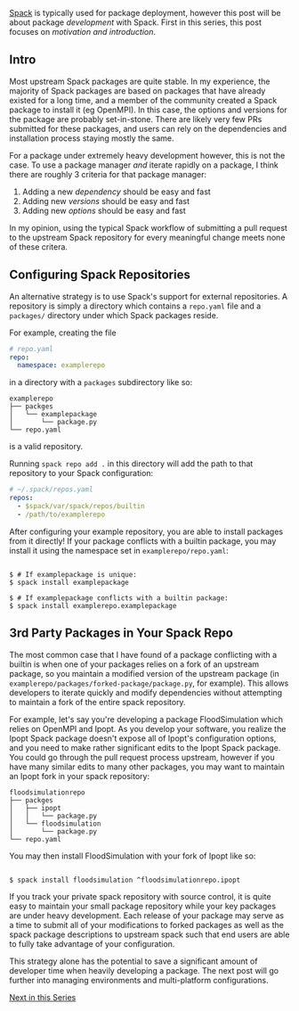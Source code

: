 <!--
layout: post
title: Spack for Package Development Part 1
permalink: /spack1
cat: cs
-->

[Spack](https://spack.readthedocs.io/en/latest/) is typically used for package deployment, however this post will be about package *development* with Spack.
First in this series, this post focuses on *motivation and introduction*.


## Intro

Most upstream Spack packages are quite stable.
In my experience, the majority of Spack packages are based on packages that have already existed for a long time, and a member of the community created a Spack package to install it (eg OpenMPI).
In this case, the options and versions for the package are probably set-in-stone.
There are likely very few PRs submitted for these packages, and users can rely on the dependencies and installation process staying mostly the same.

For a package under extremely heavy development however, this is not the case.
To use a package manager *and* iterate rapidly on a package, I think there are roughly 3 criteria for that package manager:

1. Adding a new *dependency* should be easy and fast
1. Adding new *versions* should be easy and fast
1. Adding new *options* should be easy and fast

In my opinion, using the typical Spack workflow of submitting a pull request to the upstream Spack repository for every meaningful change meets none of these critera.

## Configuring Spack Repositories

An alternative strategy is to use Spack's support for external repositories.
A repository is simply a directory which contains a `repo.yaml` file and a `packages/` directory
under which Spack packages reside.

For example, creating the file

```yaml
# repo.yaml
repo:
  namespace: examplerepo
```

in a directory with a `packages` subdirectory like so:

```
examplerepo
├── packges
│   └── examplepackage
│       └── package.py
└── repo.yaml
```

is a valid repository.

Running `spack repo add .` in this directory will add the path to that repository to your Spack configuration:

```yaml
# ~/.spack/repos.yaml
repos:
  - $spack/var/spack/repos/builtin
  - /path/to/examplerepo
```

After configuring your example repository, you are able to install packages from it directly!
If your package conflicts with a builtin package, you may install it using the namespace set in `examplerepo/repo.yaml`:

```console

$ # If examplepackage is unique:
$ spack install examplepackage

$ # If examplepackage conflicts with a builtin package:
$ spack install examplerepo.examplepackage

```

## 3rd Party Packages in Your Spack Repo

The most common case that I have found of a package conflicting with a builtin is when one of your packages relies on a fork of an upstream package, so you maintain a modified version of the upstream package (in `examplerepo/packages/forked-package/package.py`, for example).
This allows developers to iterate quickly and modify dependencies without attempting to maintain a fork of the entire spack repository.

For example, let's say you're developing a package FloodSimulation which relies on OpenMPI and Ipopt.
As you develop your software, you realize the Ipopt Spack package doesn't expose all of Ipopt's configuration options, and you need to make rather significant edits to the Ipopt Spack package.
You could go through the pull request process upstream, however if you have many similar edits to many other packages, you may want to maintain an Ipopt fork in your spack repository:

```
floodsimulationrepo
├── packges
│   ├── ipopt
│   │   └── package.py
│   └── floodsimulation
│       └── package.py
└── repo.yaml
```

You may then install FloodSimulation with your fork of Ipopt like so:

```console

$ spack install floodsimulation ^floodsimulationrepo.ipopt

```

If you track your private spack repository with source control, it is quite easy to maintain your small package repository while your key packages are under heavy development.
Each release of your package may serve as a time to submit all of your modifications to forked packages as well as the spack package descriptions to upstream spack such that end users are able to fully take advantage of your configuration.

This strategy alone has the potential to save a significant amount of developer time when heavily developing a package.
The next post will go further into managing environments and multi-platform configurations.

[Next in this Series](/spack2)

<!-- {% include footer.html %} -->
